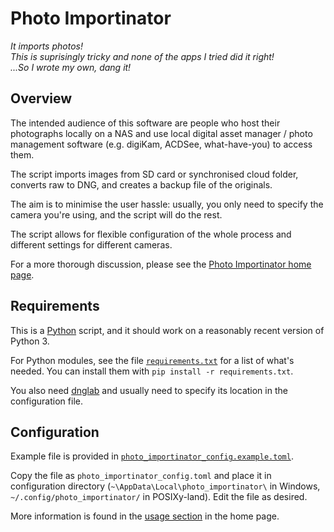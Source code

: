 # Photo Importinator

*It imports photos!  
This is suprisingly tricky and none of the apps I tried did it right!  
...So I wrote my own, dang it!*

## Overview

The intended audience of this software are people who host their
photographs locally on a NAS and use local digital asset
manager / photo management software (e.g. digiKam, ACDSee, what-have-you)
to access them.

The script imports images from SD card or synchronised cloud folder,
converts raw to DNG, and creates a backup file of the originals.

The aim is to minimise the user hassle: usually, you only need to
specify the camera you're using, and the script will do the rest.

The script allows for flexible configuration of the whole process
and different settings for different cameras.

For a more thorough discussion, please see the
[Photo Importinator home page](https://umbraroze.github.io/PhotoFlow/photo_importinator/).

## Requirements

This is a [Python](https://www.python.org/) script, and it should work
on a reasonably recent version of Python 3.

For Python modules, see the file
[`requirements.txt`](requirements.txt) for a list of what's needed.
You can install them with `pip install -r requirements.txt`.

You also need [dnglab](https://github.com/dnglab/dnglab) and usually need to
specify its location in the configuration file.

## Configuration

Example file is provided in
[`photo_importinator_config.example.toml`](photo_importinator_config.example.toml).

Copy the file as `photo_importinator_config.toml` and place it in
configuration directory
(`~\AppData\Local\photo_importinator\` in Windows,
`~/.config/photo_importinator/` in POSIXy-land).
Edit the file as desired.

More information is found in the
[usage section](https://umbraroze.github.io/PhotoFlow/photo_importinator/usage.html)
in the home page.

